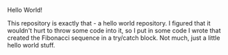 Hello World!

This repository is exactly that - a hello world repository. I figured that it wouldn't hurt to throw some code into it, so I put in some code I wrote that created the Fibonacci sequence in a try/catch block. Not much, just a little hello world stuff.
